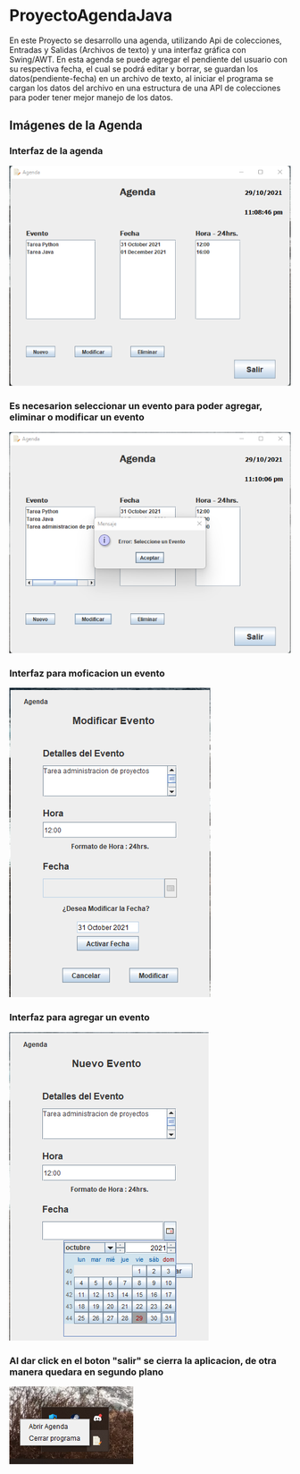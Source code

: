 # ProyectoAgendaJava
En este Proyecto se desarrollo una agenda, utilizando Api
de colecciones, Entradas y Salidas (Archivos de texto) y una interfaz
gráfica con Swing/AWT.
En esta agenda se puede agregar el pendiente del usuario con su
respectiva fecha, el cual se podrá editar y borrar, se guardan los
datos(pendiente-fecha) en un archivo de texto, al iniciar el programa se
cargan los datos del archivo en una estructura de una API de
colecciones para poder tener mejor manejo de los datos.
## Imágenes de la Agenda
### Interfaz de la agenda
![1er SS](ima_programa/agenda1.png)
### Es necesarion seleccionar un evento para poder agregar, eliminar o modificar un evento
![2do SS](ima_programa/agenda2.png)
### Interfaz para moficacion un evento
![3er SS](ima_programa/agenda3.png)
### Interfaz para agregar un evento
![4to SS](ima_programa/agenda4.png)
### Al dar click en el boton "salir" se cierra la aplicacion, de otra manera quedara en segundo plano
![5to SS](ima_programa/agenda5.png)
